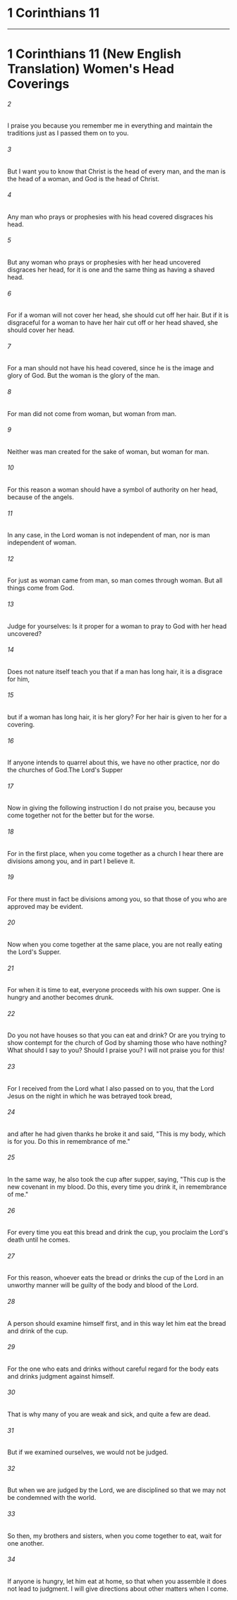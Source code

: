 # 1 Corinthians 11
***

# 1 Corinthians 11 (New English Translation) Women's Head Coverings 

###### 2 
I praise you because you remember me in everything and maintain the traditions just as I passed them on to you. 

###### 3 
But I want you to know that Christ is the head of every man, and the man is the head of a woman, and God is the head of Christ. 

###### 4 
Any man who prays or prophesies with his head covered disgraces his head. 

###### 5 
But any woman who prays or prophesies with her head uncovered disgraces her head, for it is one and the same thing as having a shaved head. 

###### 6 
For if a woman will not cover her head, she should cut off her hair. But if it is disgraceful for a woman to have her hair cut off or her head shaved, she should cover her head. 

###### 7 
For a man should not have his head covered, since he is the image and glory of God. But the woman is the glory of the man. 

###### 8 
For man did not come from woman, but woman from man. 

###### 9 
Neither was man created for the sake of woman, but woman for man. 

###### 10 
For this reason a woman should have a symbol of authority on her head, because of the angels. 

###### 11 
In any case, in the Lord woman is not independent of man, nor is man independent of woman. 

###### 12 
For just as woman came from man, so man comes through woman. But all things come from God. 

###### 13 
Judge for yourselves: Is it proper for a woman to pray to God with her head uncovered? 

###### 14 
Does not nature itself teach you that if a man has long hair, it is a disgrace for him, 

###### 15 
but if a woman has long hair, it is her glory? For her hair is given to her for a covering. 

###### 16 
If anyone intends to quarrel about this, we have no other practice, nor do the churches of God.The Lord's Supper 

###### 17 
Now in giving the following instruction I do not praise you, because you come together not for the better but for the worse. 

###### 18 
For in the first place, when you come together as a church I hear there are divisions among you, and in part I believe it. 

###### 19 
For there must in fact be divisions among you, so that those of you who are approved may be evident. 

###### 20 
Now when you come together at the same place, you are not really eating the Lord's Supper. 

###### 21 
For when it is time to eat, everyone proceeds with his own supper. One is hungry and another becomes drunk. 

###### 22 
Do you not have houses so that you can eat and drink? Or are you trying to show contempt for the church of God by shaming those who have nothing? What should I say to you? Should I praise you? I will not praise you for this! 

###### 23 
For I received from the Lord what I also passed on to you, that the Lord Jesus on the night in which he was betrayed took bread, 

###### 24 
and after he had given thanks he broke it and said, "This is my body, which is for you. Do this in remembrance of me." 

###### 25 
In the same way, he also took the cup after supper, saying, "This cup is the new covenant in my blood. Do this, every time you drink it, in remembrance of me." 

###### 26 
For every time you eat this bread and drink the cup, you proclaim the Lord's death until he comes. 

###### 27 
For this reason, whoever eats the bread or drinks the cup of the Lord in an unworthy manner will be guilty of the body and blood of the Lord. 

###### 28 
A person should examine himself first, and in this way let him eat the bread and drink of the cup. 

###### 29 
For the one who eats and drinks without careful regard for the body eats and drinks judgment against himself. 

###### 30 
That is why many of you are weak and sick, and quite a few are dead. 

###### 31 
But if we examined ourselves, we would not be judged. 

###### 32 
But when we are judged by the Lord, we are disciplined so that we may not be condemned with the world. 

###### 33 
So then, my brothers and sisters, when you come together to eat, wait for one another. 

###### 34 
If anyone is hungry, let him eat at home, so that when you assemble it does not lead to judgment. I will give directions about other matters when I come.
